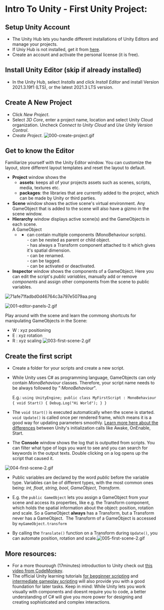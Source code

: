 # Intro To Unity - First Unity Project:
## Setup Unity Account
- The Unity Hub lets you handle different installations of Unity Editors and manage your projects.
- If Uniy Hub is not installed, get it from [here](https://unity.com/download).
- Create an account and activate the personal license (it is free).

## Install Unity Editor (skip if already installed)
- In the Unity Hub, select _Installs_ and click _Install Editor_ and install Version 2021.3.19f1 (LTS), or the latest 2021.3 LTS version.
## Create A New Project
- Click _New Project_.
- Select _3D Core_, enter a project name, location and select Unity Cloud organization. Uncheck _Connect to Unity Cloud_ and _Use Unity Version Control_.
- _Create Project_.
![000-create-project.gif](..\_resources\000-create-project.gif "000-create-project.gif")

## Get to know the Editor
Familiarize yourself with the Unity Editor window. You can customize the layout, store different layout templates and reset the layout to default.

- **Project** window shows the
    - **assets**: keeps all of your projects assets such as scenes, scripts, media, textures etc.
    - **packages**: the libraries that are currently added to the project, which can be made by Unity or third parties.
- **Scene** window shows the active scene's virtual environment. Any GameObject that is added to the scene will also have a gizmo in the scene window.
- **Hierarchy** window displays active scene(s) and the GameObjects in each scene.  
    A GameObject
    - - can contain multiple components (MonoBehaviour scripts).  
            \- can be nested as parent or child object.  
            \- has always a Transform component attached to it which gives it's spatial dimension.  
            \- can be renamed.  
            \- can be tagged.  
            \- can be activated or deactivated.
- **Inspector** window shows the components of a GameObject. Here you can edit the script's _public variables_, manually add or remove _components_ and assign other components from the scene to public variables.

![71afe71fadbd0d46764c3a797e5079aa.png](..\_resources\71afe71fadbd0d46764c3a797e5079aa.png)

![001-editor-panels-2.gif](..\_resources\001-editor-panels-2.gif)

Play around with the scene and learn the commong shortcuts for manipulating GameObjects in the Scene:
- W : xyz positioning
- E : xyz rotation
- R : xyz scaling
![003-first-scene-2.gif](..\_resources\003-first-scene-2.gif)

## Create the first script

- Create a folder for your scripts and create a new script.
- While Unity uses C# as programming language, GameObjects can only contain _MonoBehaviour_ classes. Therefore, your script name needs to be always followed by "_:MonoBehaviour_".

  E.g.:
  `using UnityEngine;
  public class MyFirstScript : MonoBehaviour
  {
      void Start()
      {
      Debug.Log("Hi World");
      }
  }`
        
- The `void Start()` is executed automatically when the scene is started. `void Update()` is called once per rendered frame, which means it is a good way for updating parameters smoothly. [Learn more here about the differences](https://learn.unity.com/tutorial/awake-and-start) between Unity's initialization calls like Awake, OnEnable, Start.
    
- The **Console** window shows the log that is outputted from scripts. You can filter what type of logs you want to see and you can search for keywords in the output texts. Double clicking on a log opens up the script that caused it.
    
![004-first-scene-2.gif](..\_resources\004-first-scene-2.gif)

- Public variables are declared by the word _public_ before the variable type. Variables can be of different types, with the most common ones being: _int_, _float_, _string_, _bool_, _GameObject_, _Transform_.

- E.g. the `public GameObject` lets you assign a GameObject from your scene and access its properties, like e.g. the Transform component, which holds the spatial information about the object: position, rotation and scale. So a GameObject **always** has a Transform, but a Transform never has a GameObject.  The Transform of a GameObject is accessed by `myGameObject.transform`
- By calling the `Translate()` function on a Transform during `Update()`, you can automate position, rotation and scale.![005-first-scene-2.gif](..\_resources\005-first-scene-2.gif)

## More resources:

- For a more thourough (17minutes) introduction to Unity check out [this video from CodeMonkey](https://www.youtube.com/watch?v=E6A4WvsDeLE).
- The official Unity learning tutorials [for begginner scripting](https://learn.unity.com/project/beginner-gameplay-scripting?uv=2019.3) and [intermediate gameplay scripting](https://learn.unity.com/project/intermediate-gameplay-scripting) will also provide you with a good foundation for later tasks.
Keep in mind: While Unity lets you work visually with components and doesnt require you to code, a better understanding of C# will give you more power for designing and creating sophisticated and complex interactions.